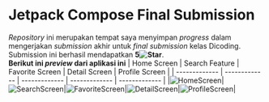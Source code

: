 
# Jetpack Compose Final Submission
*Repository* ini merupakan tempat saya menyimpan *progress* dalam mengerjakan *submission* akhir untuk *final submission* kelas Dicoding. Submission ini berhasil mendapatkan **5![Star](https://cdn.jsdelivr.net/gh/Readme-Workflows/Readme-Icons@main/icons/octicons/StarredRepositoryYellow.svg)**.
<br>
**Berikut ini _preview_ dari aplikasi ini** 
| Home Screen  | Search Feature | Favorite Screen | Detail Screen | Profile Screen |
| ------------- | ------------- | ------------- | ------------- | ------------- |
|![HomeScreen](https://github.com/user-attachments/assets/0019dc8c-c4d3-4f04-9358-c6c10c1e36f0)|![SearchScreen](https://github.com/user-attachments/assets/9cb01368-3e12-4168-9635-1e1887bbea25)|![FavoriteScreen](https://github.com/user-attachments/assets/c05fa42e-74e4-4230-90f3-c73b526d4f69)|![DetailScreen](https://github.com/user-attachments/assets/d8183fec-a76a-45d2-b0ca-4af72fd76e9e)|![ProfileScreen](https://github.com/user-attachments/assets/6400dca4-f55d-4b59-a34a-89f7f867566e)|





